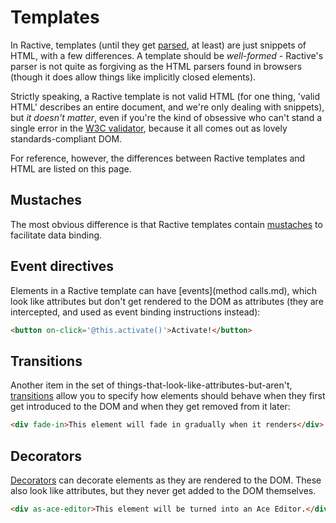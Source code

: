 # Templates

In Ractive, templates (until they get [parsed](ractive-parse.md), at least) are just snippets of HTML, with a few differences. A template should be *well-formed* - Ractive's parser is not quite as forgiving as the HTML parsers found in browsers (though it does allow things like implicitly closed elements).

Strictly speaking, a Ractive template is not valid HTML (for one thing, 'valid HTML' describes an entire document, and we're only dealing with snippets), but *it doesn't matter*, even if you're the kind of obsessive who can't stand a single error in the [W3C validator](http://validator.w3.org/), because it all comes out as lovely standards-compliant DOM.

For reference, however, the differences between Ractive templates and HTML are listed on this page.

## Mustaches

The most obvious difference is that Ractive templates contain [mustaches](mustaches.md) to facilitate data binding.

## Event directives

Elements in a Ractive template can have [events](method calls.md), which look like attributes but don't get rendered to the DOM as attributes (they are intercepted, and used as event binding instructions instead):

```html
<button on-click='@this.activate()'>Activate!</button>
```

## Transitions

Another item in the set of things-that-look-like-attributes-but-aren't, [transitions](transitions.md) allow you to specify how elements should behave when they first get introduced to the DOM and when they get removed from it later:

```html
<div fade-in>This element will fade in gradually when it renders</div>
```

## Decorators

[Decorators](Decorators.md) can decorate elements as they are rendered to the DOM. These also look like attributes, but they never get added to the DOM themselves.

```html
<div as-ace-editor>This element will be turned into an Ace Editor.</div>
```
